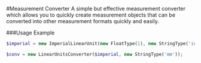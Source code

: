 #Measurement Converter
A simple but effective measurement converter which allows you to 
quickly create measurement objects that can be converted into other 
measurement formats quickly and easily.

###Usage Example
```php
$imperial = new ImperialLinearUnit(new FloatType(1), new StringType('in'));

$conv = new LinearUnitsConverter($imperial, new StringType('mm'));
```

